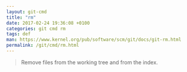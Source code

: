 ```yaml
---
layout: git-cmd
title: "rm"
date: 2017-02-24 19:36:08 +0100
categories: git cmd rm
tags: def
man: https://www.kernel.org/pub/software/scm/git/docs/git-rm.html
permalink: /git/cmd/rm.html
---
```


> Remove files from the working tree and from the index.
